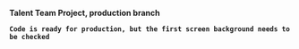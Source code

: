 <b>Talent Team Project, production branch <b>

	Code is ready for production, but the first screen background needs to be checked
